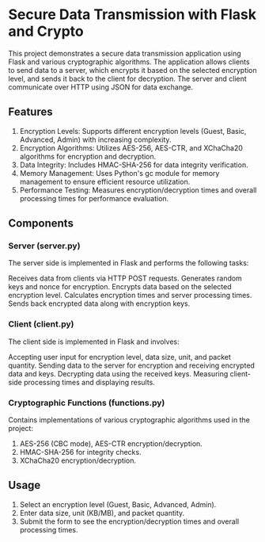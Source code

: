 # Secure Data Transmission with Flask and Crypto

This project demonstrates a secure data transmission application using Flask and various cryptographic algorithms. The application allows clients to send data to a server, which encrypts it based on the selected encryption level, and sends it back to the client for decryption. The server and client communicate over HTTP using JSON for data exchange.

## Features
1. Encryption Levels: Supports different encryption levels (Guest, Basic, Advanced, Admin) with increasing complexity.
2. Encryption Algorithms: Utilizes AES-256, AES-CTR, and XChaCha20 algorithms for encryption and decryption.
3. Data Integrity: Includes HMAC-SHA-256 for data integrity verification.
4. Memory Management: Uses Python's gc module for memory management to ensure efficient resource utilization.
5. Performance Testing: Measures encryption/decryption times and overall processing times for performance evaluation.

## Components
### Server (server.py)
The server side is implemented in Flask and performs the following tasks:

Receives data from clients via HTTP POST requests.
Generates random keys and nonce for encryption.
Encrypts data based on the selected encryption level.
Calculates encryption times and server processing times.
Sends back encrypted data along with encryption keys.

### Client (client.py)
The client side is implemented in Flask and involves:

Accepting user input for encryption level, data size, unit, and packet quantity.
Sending data to the server for encryption and receiving encrypted data and keys.
Decrypting data using the received keys.
Measuring client-side processing times and displaying results.

### Cryptographic Functions (functions.py)
Contains implementations of various cryptographic algorithms used in the project:
1. AES-256 (CBC mode), AES-CTR encryption/decryption.
2. HMAC-SHA-256 for integrity checks.
3. XChaCha20 encryption/decryption.

## Usage
1. Select an encryption level (Guest, Basic, Advanced, Admin).
2. Enter data size, unit (KB/MB), and packet quantity.
3. Submit the form to see the encryption/decryption times and overall processing times.
